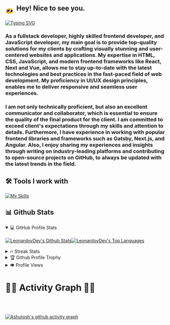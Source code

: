 ## <img src="./Images/hey.gif" width="25" align="middle"/>&nbsp; Hey! Nice to see you.

[![Typing SVG](https://readme-typing-svg.demolab.com?font=Poppins&pause=1000&color=E8D7E0&width=435&lines=FullStack+%26+Web+Developer;Frontend+Focused+%26+Developer)](https://git.io/typing-svg)
<p align="justify">
  
### As a fullstack developer, highly skilled frontend developer, and JavaScript developer, my main goal is to provide top-quality solutions for my clients by crafting visually stunning and user-centered websites and applications. My expertise in HTML, CSS, JavaScript, and modern frontend frameworks like React, Next and Vue, allows me to stay up-to-date with the latest technologies and best practices in the fast-paced field of web development. My proficiency in UI/UX design principles, enables me to deliver responsive and seamless user experiences.

### I am not only technically proficient, but also an excellent communicator and collaborator, which is essential to ensure the quality of the final product for the client. I am committed to exceed client's expectations through my skills and attention to details. Furthermore, I have experience in working with popular frontend libraries and frameworks such as Gatsby, Next.js, and Angular. Also, I enjoy sharing my experiences and insights through writing on industry-leading platforms and contributing to open-source projects on GitHub, to always be updated with the latest trends in the field.

## 🛠️ Tools I work with
[![My Skills](https://skillicons.dev/icons?i=react,nextjs,vue,angular,js,html,css,bootstrap,c,cs,cpp,figma,git,github,ai,jquery,nodejs,sass,vscode,webpack,wordpress,xd)](https://skillicons.dev)

## 📊 Github Stats 

<details open> 
  <summary>💻 GitHub Profile Stats </summary>
  <br/>
  <div style="display:flex;flex-direction:row;">
    <a href="https://github.com/anuraghazra/github-readme-stats">
        <img height="180px" align="center" alt="LeonardovDev's Github Stats" src="https://github-readme-stats.vercel.app/api/?username=LeonardovDev&show_icons=true&count_private=true&theme=slateorange&hide_border=false&border_color=30363D&bg_color=0D1117&text_bold=false"/>
    </a>
    <a href="https://github.com/anuraghazra/github-readme-stats">
        <img height="180px" align="center" alt="LeonardovDev's Top Languages" src="https://github-readme-stats.vercel.app/api/top-langs/?username=LeonardovDev&langs_count=8&layout=compact&theme=default&hide_border=false&border_color=30363D&bg_color=0D1117&text_bold=false&title_color=D48E24&icon_color=D48E24&hide=Jupyter%20Notebook"/>
    </a>
  </div>
  <br/>
</details>

<details>
  <summary>🔥 Streak Stats </summary>
  <br/>
    <a href="https://git.io/streak-stats">
      <img alt="LeonardovDev's Streak Stats" src="https://streak-stats.demolab.com?user=LeonardovDev&theme=dark&background=0D1117&border=30363D" />
    </a>
</details>

<details>
  <summary>🏆 Github Profile Trophy </summary>
  <br/>
    <a href="https://github.com/ryo-ma/github-profile-trophy">
      <img alt="LeonardovDev's Profile Trophy" src="https://github-profile-trophy.vercel.app/?username=LeonardovDev&theme=juicyfresh&no-bg=true&no-frame=false&border=30363D" />
    </a>
</details>

<details>
  <summary>👁️ Profile Views </summary>
  <br/>
    <img src="https://komarev.com/ghpvc/?username=LeonardovDev&label=PROFILE+VIEWS&style=for-the-badge&color=d48e24">
</details>

# 👨‍💻 Activity Graph 👨‍💻
<br/> <br/>

[![Ashutosh's github activity graph](https://github-readme-activity-graph.vercel.app/graph?username=LeonardovDev&bg_color=f1eff0&color=9e4c98&line=413941&point=775555&area=true&hide_border=true)](https://github.com/ashutosh00710/github-readme-activity-graph)
<br/>
</p>
